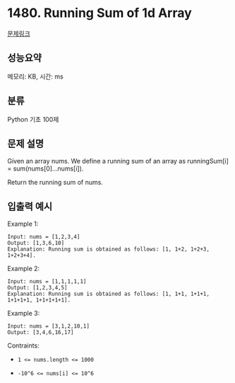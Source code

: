 # 1480. Running Sum of 1d Array

[문제링크](https://leetcode.com/problems/running-sum-of-1d-array/description/)

## 성능요약

메모리:  KB, 시간:  ms

## 분류

Python 기초 100제

## 문제 설명

Given an array nums. We define a running sum of an array as runningSum[i] = sum(nums[0]…nums[i]).

Return the running sum of nums.

## 입출력 예시

Example 1:
```
Input: nums = [1,2,3,4]
Output: [1,3,6,10]
Explanation: Running sum is obtained as follows: [1, 1+2, 1+2+3, 1+2+3+4].
```

Example 2:
```
Input: nums = [1,1,1,1,1]
Output: [1,2,3,4,5]
Explanation: Running sum is obtained as follows: [1, 1+1, 1+1+1, 1+1+1+1, 1+1+1+1+1].
```

Example 3:
```
Input: nums = [3,1,2,10,1]
Output: [3,4,6,16,17]
```

Contraints:

- `1 <= nums.length <= 1000`

- `-10^6 <= nums[i] <= 10^6`